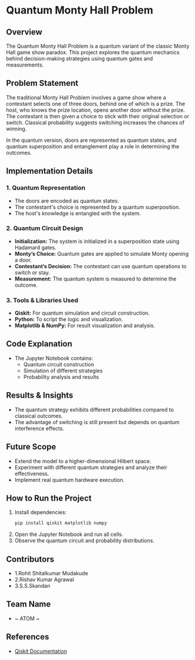 # Quantum Monty Hall Problem

## Overview
The Quantum Monty Hall Problem is a quantum variant of the classic Monty Hall game show paradox. This project explores the quantum mechanics behind decision-making strategies using quantum gates and measurements.

## Problem Statement
The traditional Monty Hall Problem involves a game show where a contestant selects one of three doors, behind one of which is a prize. The host, who knows the prize location, opens another door without the prize. The contestant is then given a choice to stick with their original selection or switch. Classical probability suggests switching increases the chances of winning.

In the quantum version, doors are represented as quantum states, and quantum superposition and entanglement play a role in determining the outcomes.

## Implementation Details

### 1. Quantum Representation
- The doors are encoded as quantum states.
- The contestant's choice is represented by a quantum superposition.
- The host's knowledge is entangled with the system.

### 2. Quantum Circuit Design
- **Initialization:** The system is initialized in a superposition state using Hadamard gates.
- **Monty’s Choice:** Quantum gates are applied to simulate Monty opening a door.
- **Contestant’s Decision:** The contestant can use quantum operations to switch or stay.
- **Measurement:** The quantum system is measured to determine the outcome.

### 3. Tools & Libraries Used
- **Qiskit:** For quantum simulation and circuit construction.
- **Python:** To script the logic and visualization.
- **Matplotlib & NumPy:** For result visualization and analysis.

## Code Explanation
- The Jupyter Notebook contains:
  - Quantum circuit construction
  - Simulation of different strategies
  - Probability analysis and results

## Results & Insights
- The quantum strategy exhibits different probabilities compared to classical outcomes.
- The advantage of switching is still present but depends on quantum interference effects.

## Future Scope
- Extend the model to a higher-dimensional Hilbert space.
- Experiment with different quantum strategies and analyze their effectiveness.
- Implement real quantum hardware execution.

## How to Run the Project
1. Install dependencies:
   ```sh
   pip install qiskit matplotlib numpy
   ```
2. Open the Jupyter Notebook and run all cells.
3. Observe the quantum circuit and probability distributions.

## Contributors
- 1.Rohit Shitalkumar Mudakude
- 2.Rishav Kumar Agrawal
- 3.S.S.Skandan 

## Team Name 
- ~ ATOM ~

## References
- [Qiskit Documentation](https://qiskit.org/documentation/)




